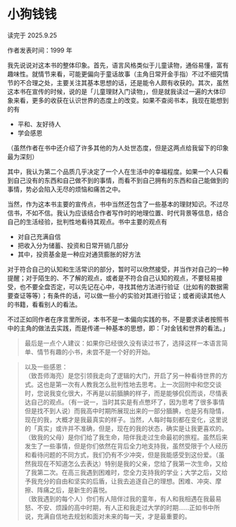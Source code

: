 # 小狗钱钱

读完于 2025.9.25

作者发表时间：1999 年

我先说说对这本书的整体印象。首先，语言风格类似于儿童读物，通俗易懂，富有趣味性。就情节来看，可能更偏向于童话故事（主角日常开金手指）不过不细究情节的不合理之处，主要关注其基本思想的话，还是能令人颇有收获的。其次，虽然这本书在宣传的时候，说的是「儿童理财入门读物」，但是就我读过一遍的大体印象来看，更多的收获在认识世界的态度上的改变。如果不查阅书本，我现在能想到的有

- 平和、友好待人
- 学会感恩

（虽然作者在书中还介绍了许多其他的为人处世态度，但是这两点给我留下的印象最为深刻）

其中，我认为第二个品质几乎决定了一个人在生活中的幸福程度。如果一个人只看到自己没有的东西和自己做不到的事情，而看不到自己拥有的东西和自己能做到的事情，势必会陷入无尽的烦恼和痛苦之中。

当然，作为这本书主要的宣传点，书中当然还包含了一些基本的理财知识。不过尽信书，不如不信。我认为应该结合作者写作时的地理位置、时代背景等信息，结合自己的生活经验，批判性地看待其观点。书中主要的观点有

- 对自己充满自信
- 把收入分为储蓄、投资和日常开销几部分
- 其中，投资基金是一种应对通货膨胀的好方法

对于符合自己的认知和生活常识的部分，暂时可以欣然接受，并当作对自己的一种提醒；对于陌生的、不了解的观点，或者是不符合自己认知的观点，不要轻易接受，也不要全盘否定，可以先记在心中，寻找其他方法进行验证（比如有的数据需要查证等等）；有条件的话，可以做一些小的实验对其进行验证；或者阅读其他人的书籍，看看别人的看法。

不过正如同作者在序言里所说，本书不是一本偏向实践的书，不是要求读者按照书中的主角的做法去实践，而是传递一种基本的思想，即：「对金钱和世界的看法。」

>最后是一点个人建议：如果你已经很久没有读过书了，选择这样一本语言简单、情节有趣的小书，未尝不是一个好的开始。

>以及一些感恩：\
>（致吾师海亮）是您引领我走向了逻辑的大门，开启了另一种看待世界的方式。这也是第一次有人教我怎么批判性地去思考。上一次回附中和您交谈时，您说我变化很大，不再是以前腼腆的样子，而是能够侃侃而谈，尽情表达自己的观点。（有一说一，当时其实是有点憋坏了，因为思考了很多事情但是找不到人说）而我高中时期所展现出来的一部分腼腆，也是另有隐情，现在的我，大概才是我最真实的样子。当然，人每时每刻都在变化，这里说的「真实」或许并不准确，但是，现在的我的状态，确实是让我更喜欢的。\
（致我的父母）是你们给了我生命，陪伴我走过生命最初的旅程。虽然后来发生了一些事情，但是你们依然在背后全力地支持我，虽然受限于个人经历和看待问题的不同方式，我们仍有不少冲突，但是我能感受到这份爱。（虽然我现在不知道怎么去表达）特别是我的父亲，您给了我第一次生命，又给了我第二次。在高三我遇到困难时，您全力支持我的学业；大学之后，又给予我充分的自由和坚实的后盾，让我去追逐自己的理想。困难、冲突、摩擦、阵痛之后，是新生的喜悦。\
（致我遇到的每个人）你们有人陪伴过我的童年，有人和我相遇在我最易怒、不安、烦躁的高中时期，有人正和我走过大学的时期......正如书中所说，充满自信地去规划和面对未来的每一天，才是最重要的。
